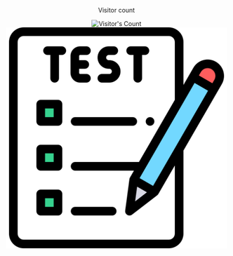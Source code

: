 <div align="center"> 
  <p>Visitor count</p>
  <img src="https://profile-counter.glitch.me/{USERNAME}/count.svg" alt="Visitor's Count" />
</div>
<img src="https://github.com/Oskorbin-work/Oskorbin-work/blob/main/test.png" alt="Banner of a developer sitting in front of a desk">
